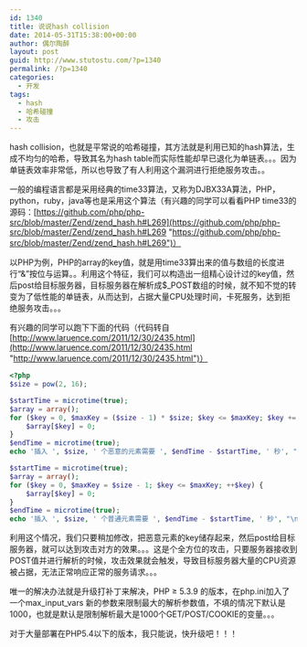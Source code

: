 ```yaml
---
id: 1340
title: 说说hash collision
date: 2014-05-31T15:38:00+00:00
author: 偶尔陶醉
layout: post
guid: http://www.stutostu.com/?p=1340
permalink: /?p=1340
categories:
  - 开发
tags:
  - hash
  - 哈希碰撞
  - 攻击
---
```


hash collision，也就是平常说的哈希碰撞，其方法就是利用已知的hash算法，生成不均匀的哈希，导致其名为hash table而实际性能却早已退化为单链表。。。因为单链表效率非常低，所以也导致了有人利用这个漏洞进行拒绝服务攻击。。

一般的编程语言都是采用经典的time33算法，又称为DJBX33A算法，PHP，python，ruby，java等也是采用这个算法（有兴趣的同学可以看看PHP time33的源码：[https://github.com/php/php-src/blob/master/Zend/zend_hash.h#L269](https://github.com/php/php-src/blob/master/Zend/zend_hash.h#L269 "https://github.com/php/php-src/blob/master/Zend/zend_hash.h#L269")）

以PHP为例，PHP的array的key值，就是用time33算出来的值与数组的长度进行“&”按位与运算。。利用这个特征，我们可以构造出一组精心设计过的key值，然后post给目标服务器，目标服务器在解析成$_POST数组的时候，就不知不觉的转变为了低性能的单链表，从而达到，占据大量CPU处理时间，卡死服务，达到拒绝服务攻击。。。

有兴趣的同学可以跑下下面的代码（代码转自[http://www.laruence.com/2011/12/30/2435.html](http://www.laruence.com/2011/12/30/2435.html "http://www.laruence.com/2011/12/30/2435.html")）

```php
<?php
$size = pow(2, 16);

$startTime = microtime(true);
$array = array();
for ($key = 0, $maxKey = ($size - 1) * $size; $key <= $maxKey; $key += $size) {
    $array[$key] = 0;
}
$endTime = microtime(true);
echo '插入 ', $size, ' 个恶意的元素需要 ', $endTime - $startTime, ' 秒', "\n";

$startTime = microtime(true);
$array = array();
for ($key = 0, $maxKey = $size - 1; $key <= $maxKey; ++$key) {
    $array[$key] = 0;
}
$endTime = microtime(true);
echo '插入 ', $size, ' 个普通元素需要 ', $endTime - $startTime, ' 秒', "\n";
```

利用这个情况，我们只要稍加修改，把恶意元素的key储存起来，然后post给目标服务器，就可以达到攻击对方的效果。。。这是个全方位的攻击，只要服务器接收到POST值并进行解析的时候，攻击效果就会触发，导致目标服务器大量的CPU资源被占据，无法正常响应正常的服务请求。。。

唯一的解决办法就是升级打补丁来解决，PHP ≥ 5.3.9 的版本，在php.ini加入了一个max_input_vars 新的参数来限制最大的解析参数值，不填的情况下默认是1000，也就是默认是限制解析最大是1000个GET/POST/COOKIE的变量。。。

对于大量部署在PHP5.4以下的版本，我只能说，快升级吧！！！